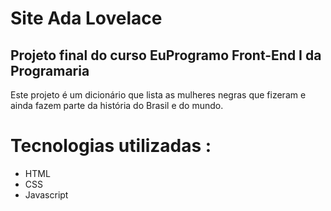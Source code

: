 # Site Ada Lovelace

## Projeto final do curso EuProgramo Front-End I da Programaria

Este projeto é um dicionário que lista as mulheres negras que fizeram e ainda fazem parte da história do Brasil e do mundo.

# Tecnologias utilizadas :

- HTML
- CSS
- Javascript
